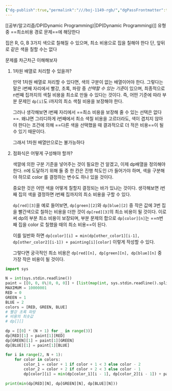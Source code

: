 ```yaml
---
{"dg-publish":true,"permalink":"///boj-1149-rgb/","dgPassFrontmatter":true}
---
```



[[공부/알고리즘/DP(Dynamic Programming)\|DP(Dynamic Programming)]] 유형 중 ==최소비용 경로 문제==에 해당한다

집은 R, G, B 3가지 색으로 칠해질 수 있으며, 최소 비용으로 집을 칠해야 한다
단, 앞뒤로  같은 색을 칠할 수는 없다

문제를 차근차근 이해해보자

1) 1차원 배열로 처리할 수 있을까?

	만약 1차원 배열로 처리할 수 있다면, 색의 구분이 없는 배열이어야 한다.
	그렇다는 말은 i번째 자리에서 빨강, 초록, 파랑 중 *선택할 수 있는 기준*이 있으며, 최종적으로 n번째 집까지의 색칠 비용을 최소로 만들 수 있다는 것이다. 즉, 어떤 기준에 따라 부분 문제인 `dp[i]`도 i까지의 최소 색칠 비용을 보장해야 한다.
	
	그러나 생각해보면 i번째 자리에서 ==최소 비용을 보장해 줄 수 있는 선택은 없다==. 왜냐면 그리디하게 i번째에서 최소 색칠 비용을 고르더라도, 색이 겹치지 않아야 한다는 조건에 의해 ==다른 색을 선택했을 때 결과적으로 더 적은 비용==이 될 수 있기 때문이다.

	그래서 1차원 배열만으로는 불가능하다

2) 점화식은 어떻게 구성해야 할까?

	색깔에 의한 구분 기준을 넣어주는 것이 필요한 건 알겠고, 이제 dp배열을 정의해야 한다.
	n에 도달하기 위해 둘 중 한 칸은 진행 척도인 i가 들어가야 하며,
	색을 구분해야 하므로 color 를 결정하는 변수도 하나 있을 것이다.

	중요한 것은 어떤 색을 어떻게 칠할지 결정되는 바가 있냐는 것이다. 생각해보면 i번째 집의 색을 결정하면 i번째 집까지의 최소 비용을 구할 수 있다.

	`dp[red][3]`을 예로 들어보면, `dp[green][2]`와 `dp[blue][2]` 중 작은 값에 3번 집을 빨간색으로 칠하는 비용을 더한 것이 `dp[red][3]`의 최소 비용이 될 것이다.
	이로써 dp의 부분 최소 비용이 보장되며, 부분 문제의 합으로 `dp[color][n]`는 ==n번째 집을 color 로 칠했을 때의 최소 비용==이 된다.
	
	이를 일반화 하면 `dp[color][i] = min(dp[other_color1][i-1], dp[other_color2][i-1]) + painting[i][color]`
	이렇게 작성할 수 있다.

	그렇다면 궁극적인 최소 비용은 `dp[red][n], dp[green][n], dp[blue][n]`  중 가장 작은 비용이 될 것이다.
	
```python
import sys  
  
N = int(sys.stdin.readline())  
paint = [[0, 0, 0\|0, 0, 0]] + [list(map(int, sys.stdin.readline().split())) for _ in range(N)]  
MAXIMUM = 10000001  
RED = 0  
GREEN = 1  
BLUE = 2  
colors = [RED, GREEN, BLUE]  
# 빨강 초록 파랑  
# 비용의 최솟값  
# dp[][]  
  
dp = [[0] * (N + 1) for _ in range(3)]  
dp[RED][1] = paint[1][RED]  
dp[GREEN][1] = paint[1][GREEN]  
dp[BLUE][1] = paint[1][BLUE]  
  
for i in range(2, N + 1):  
    for color in colors:  
        color_1 = color + 1 if color + 1 < 3 else color - 2  
        color_2 = color + 2 if color + 2 < 3 else color - 1  
        dp[color][i] = min(dp[color_1][i - 1], dp[color_2][i - 1]) + paint[i][color]  
  
print(min(dp[RED][N], dp[GREEN][N], dp[BLUE][N]))
```